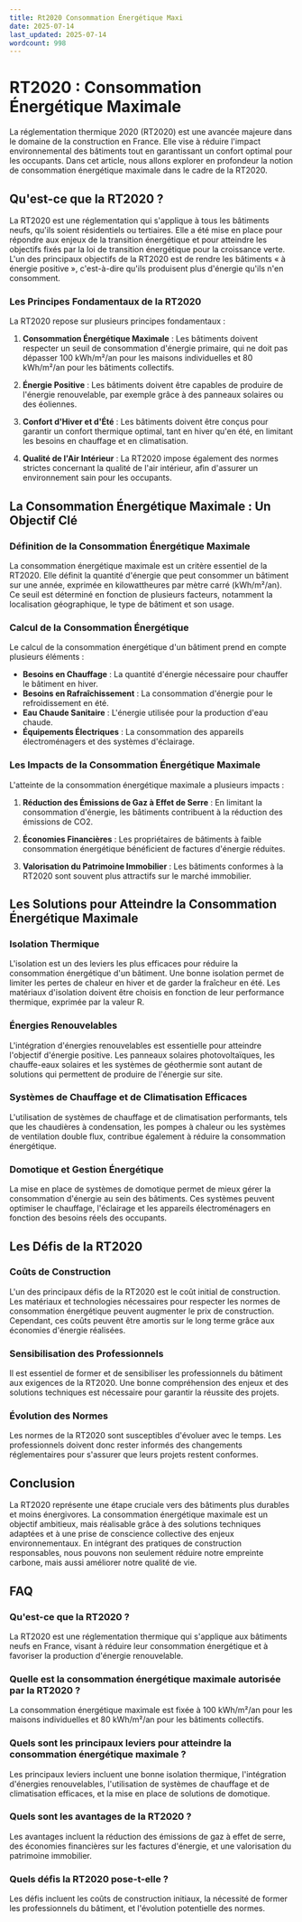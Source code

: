 ```yaml
---
title: Rt2020 Consommation Énergétique Maxi
date: 2025-07-14
last_updated: 2025-07-14
wordcount: 998
---
```


# RT2020 : Consommation Énergétique Maximale

La réglementation thermique 2020 (RT2020) est une avancée majeure dans le domaine de la construction en France. Elle vise à réduire l'impact environnemental des bâtiments tout en garantissant un confort optimal pour les occupants. Dans cet article, nous allons explorer en profondeur la notion de consommation énergétique maximale dans le cadre de la RT2020.

## Qu'est-ce que la RT2020 ?

La RT2020 est une réglementation qui s'applique à tous les bâtiments neufs, qu'ils soient résidentiels ou tertiaires. Elle a été mise en place pour répondre aux enjeux de la transition énergétique et pour atteindre les objectifs fixés par la loi de transition énergétique pour la croissance verte. L'un des principaux objectifs de la RT2020 est de rendre les bâtiments « à énergie positive », c'est-à-dire qu'ils produisent plus d'énergie qu'ils n'en consomment.

### Les Principes Fondamentaux de la RT2020

La RT2020 repose sur plusieurs principes fondamentaux :

1. **Consommation Énergétique Maximale** : Les bâtiments doivent respecter un seuil de consommation d'énergie primaire, qui ne doit pas dépasser 100 kWh/m²/an pour les maisons individuelles et 80 kWh/m²/an pour les bâtiments collectifs.
   
2. **Énergie Positive** : Les bâtiments doivent être capables de produire de l'énergie renouvelable, par exemple grâce à des panneaux solaires ou des éoliennes.

3. **Confort d'Hiver et d'Été** : Les bâtiments doivent être conçus pour garantir un confort thermique optimal, tant en hiver qu'en été, en limitant les besoins en chauffage et en climatisation.

4. **Qualité de l'Air Intérieur** : La RT2020 impose également des normes strictes concernant la qualité de l'air intérieur, afin d'assurer un environnement sain pour les occupants.

## La Consommation Énergétique Maximale : Un Objectif Clé

### Définition de la Consommation Énergétique Maximale

La consommation énergétique maximale est un critère essentiel de la RT2020. Elle définit la quantité d'énergie que peut consommer un bâtiment sur une année, exprimée en kilowattheures par mètre carré (kWh/m²/an). Ce seuil est déterminé en fonction de plusieurs facteurs, notamment la localisation géographique, le type de bâtiment et son usage.

### Calcul de la Consommation Énergétique

Le calcul de la consommation énergétique d'un bâtiment prend en compte plusieurs éléments :

- **Besoins en Chauffage** : La quantité d'énergie nécessaire pour chauffer le bâtiment en hiver.
- **Besoins en Rafraîchissement** : La consommation d'énergie pour le refroidissement en été.
- **Eau Chaude Sanitaire** : L'énergie utilisée pour la production d'eau chaude.
- **Équipements Électriques** : La consommation des appareils électroménagers et des systèmes d'éclairage.

### Les Impacts de la Consommation Énergétique Maximale

L'atteinte de la consommation énergétique maximale a plusieurs impacts :

1. **Réduction des Émissions de Gaz à Effet de Serre** : En limitant la consommation d'énergie, les bâtiments contribuent à la réduction des émissions de CO2.

2. **Économies Financières** : Les propriétaires de bâtiments à faible consommation énergétique bénéficient de factures d'énergie réduites.

3. **Valorisation du Patrimoine Immobilier** : Les bâtiments conformes à la RT2020 sont souvent plus attractifs sur le marché immobilier.

## Les Solutions pour Atteindre la Consommation Énergétique Maximale

### Isolation Thermique

L'isolation est un des leviers les plus efficaces pour réduire la consommation énergétique d'un bâtiment. Une bonne isolation permet de limiter les pertes de chaleur en hiver et de garder la fraîcheur en été. Les matériaux d'isolation doivent être choisis en fonction de leur performance thermique, exprimée par la valeur R.

### Énergies Renouvelables

L'intégration d'énergies renouvelables est essentielle pour atteindre l'objectif d'énergie positive. Les panneaux solaires photovoltaïques, les chauffe-eaux solaires et les systèmes de géothermie sont autant de solutions qui permettent de produire de l'énergie sur site.

### Systèmes de Chauffage et de Climatisation Efficaces

L'utilisation de systèmes de chauffage et de climatisation performants, tels que les chaudières à condensation, les pompes à chaleur ou les systèmes de ventilation double flux, contribue également à réduire la consommation énergétique.

### Domotique et Gestion Énergétique

La mise en place de systèmes de domotique permet de mieux gérer la consommation d'énergie au sein des bâtiments. Ces systèmes peuvent optimiser le chauffage, l'éclairage et les appareils électroménagers en fonction des besoins réels des occupants.

## Les Défis de la RT2020

### Coûts de Construction

L'un des principaux défis de la RT2020 est le coût initial de construction. Les matériaux et technologies nécessaires pour respecter les normes de consommation énergétique peuvent augmenter le prix de construction. Cependant, ces coûts peuvent être amortis sur le long terme grâce aux économies d'énergie réalisées.

### Sensibilisation des Professionnels

Il est essentiel de former et de sensibiliser les professionnels du bâtiment aux exigences de la RT2020. Une bonne compréhension des enjeux et des solutions techniques est nécessaire pour garantir la réussite des projets.

### Évolution des Normes

Les normes de la RT2020 sont susceptibles d'évoluer avec le temps. Les professionnels doivent donc rester informés des changements réglementaires pour s'assurer que leurs projets restent conformes.

## Conclusion

La RT2020 représente une étape cruciale vers des bâtiments plus durables et moins énergivores. La consommation énergétique maximale est un objectif ambitieux, mais réalisable grâce à des solutions techniques adaptées et à une prise de conscience collective des enjeux environnementaux. En intégrant des pratiques de construction responsables, nous pouvons non seulement réduire notre empreinte carbone, mais aussi améliorer notre qualité de vie.

## FAQ

### Qu'est-ce que la RT2020 ?

La RT2020 est une réglementation thermique qui s'applique aux bâtiments neufs en France, visant à réduire leur consommation énergétique et à favoriser la production d'énergie renouvelable.

### Quelle est la consommation énergétique maximale autorisée par la RT2020 ?

La consommation énergétique maximale est fixée à 100 kWh/m²/an pour les maisons individuelles et 80 kWh/m²/an pour les bâtiments collectifs.

### Quels sont les principaux leviers pour atteindre la consommation énergétique maximale ?

Les principaux leviers incluent une bonne isolation thermique, l'intégration d'énergies renouvelables, l'utilisation de systèmes de chauffage et de climatisation efficaces, et la mise en place de solutions de domotique.

### Quels sont les avantages de la RT2020 ?

Les avantages incluent la réduction des émissions de gaz à effet de serre, des économies financières sur les factures d'énergie, et une valorisation du patrimoine immobilier. 

### Quels défis la RT2020 pose-t-elle ?

Les défis incluent les coûts de construction initiaux, la nécessité de former les professionnels du bâtiment, et l'évolution potentielle des normes.